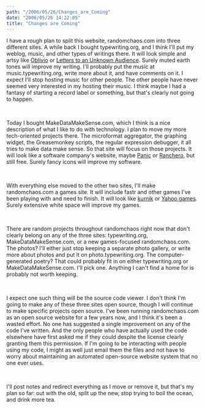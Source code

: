 ```yaml
---
path: "/2006/05/26/Changes_are_Coming" 
date: "2006/05/26 14:22:05" 
title: "Changes are Coming" 
---
```

<p>I have a rough plan to split this website, randomchaos.com into three different sites. A while back I bought typewriting.org, and I think I'll put my weblog, music, and other types of writings there. It will look simple and artsy like <a href="http://oblivio.com/">Oblivio</a> or <a href="http://ezrakilty.net/ezlog/">Letters to an Unknown Audience</a>. Surely muted earth tones will improve my writing. I'll probably put the music at music.typewriting.org, write more about it, and have comments on it. I expect I'll stop hosting music for other people. The other people have never seemed very interested in my hosting their music. I think maybe I had a fantasy of starting a record label or something, but that's clearly not going to happen.</p><br><p>Today I bought MakeDataMakeSense.com, which I think is a nice description of what I like to do with technology. I plan to move my more tech-oriented projects there. The microformat aggregator, the graphing widget, the Greasemonkey scripts, the regular expression debugger, it all tries to make data make sense. So that site will focus on those projects. It will look like a software company's website, maybe <a href="http://panic.com/">Panic</a> or <a href="http://ranchero.com/">Ranchero</a>, but still free. Surely fancy icons will improve my software.</p><br><p>With everything else moved to the other two sites, I'll make randomchaos.com a games site. It will include fastr and other games I've been playing with and need to finish. It will look like <a href="http://www.kurnik.org/">kurnik</a> or <a href="http://games.yahoo.com/">Yahoo games</a>. Surely extensive white space will improve my games.</p><br><p>There are random projects throughout randomchaos right now that don't clearly belong on any of the three sites: typewriting.org, MakeDataMakeSense.com, or a new games-focused randomchaos.com. The photos? I'll either just stop keeping a separate photo gallery, or write more about photos and put it on photo.typewriting.org. The computer-generated poetry? That could probably fit in on either typewriting.org or MakeDataMakeSense.com. I'll pick one. Anything I can't find a home for is probably not worth keeping.</p><br><p>I expect one such thing will be the source code viewer. I don't think I'm going to make any of these three sites open source, though I will continue to make specific projects open source. I've been running randomchaos.com as an open source website for a few years now, and I think it's been a wasted effort. No one has suggested a single improvement on any of the code I've written. And the only people who have actually used the code elsewhere have first asked me if they could despite the license clearly granting them this permission. If I'm going to be interacting with people using my code, I might as well just email them the files and not have to worry about maintaining an automated open-source website system that no one ever uses.</p><br><p>I'll post notes and redirect everything as I move or remove it, but that's my plan so far: out with the old, split up the new, stop trying to boil the ocean, and drink more tea.</p>